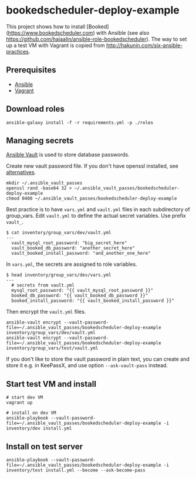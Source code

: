 # bookedscheduler-deploy-example

This project shows how to install [Booked] (https://www.bookedscheduler.com) with Ansible
 (see also https://github.com/hajaalin/ansible-role-bookedscheduler).
The way to set up a test VM with Vagrant is copied from http://hakunin.com/six-ansible-practices.

Prerequisites
-------------
- [Ansible](https://www.ansible.com/)
- [Vagrant](https://www.vagrantup.com/)

Download roles
--------------
```
ansible-galaxy install -f -r requirements.yml -p ./roles
```

Managing secrets
----------------

[Ansible Vault](http://docs.ansible.com/ansible/playbooks_vault.html) is used to store database passwords.

Create new vault password file. If you don't have openssl installed, see [alternatives](http://www.howtogeek.com/howto/30184/10-ways-to-generate-a-random-password-from-the-command-line/).
```
mkdir ~/.ansible_vault_passes
openssl rand -base64 32 > ~/.ansible_vault_passes/bookedscheduler-deploy-example
chmod 0400 ~/.ansible_vault_passes/bookedscheduler-deploy-example
```
Best practice is to have `vars.yml` and `vault.yml` files in each subdirectory of group_vars.
Edit `vault.yml` to define the actual secret variables. Use prefix `vault_`.
```
$ cat inventory/group_vars/dev/vault.yml
---
  vault_mysql_root_password: "big_secret_here"
  vault_booked_db_password: "another_secret_here"
  vault_booked_install_password: "and_another_one_here"
```
In `vars.yml`, the secrets are assigned to role variables.
```
$ head inventory/group_vars/dev/vars.yml
---
  # secrets from vault.yml
  mysql_root_password: "{{ vault_mysql_root_password }}"
  booked_db_password: "{{ vault_booked_db_password }}"
  booked_install_password: "{{ vault_booked_install_password }}"
```
Then encrypt the `vault.yml` files.
```
ansible-vault encrypt --vault-password-file=~/.ansible_vault_passes/bookedscheduler-deploy-example inventory/group_vars/dev/vault.yml
ansible-vault encrypt --vault-password-file=~/.ansible_vault_passes/bookedscheduler-deploy-example inventory/group_vars/test/vault.yml
```
If you don't like to store the vault password in plain text, you can create and store it e.g. in KeePassX,
and use option `--ask-vault-pass` instead.

Start test VM and install
-------------------------
```
# start dev VM
vagrant up

# install on dev VM
ansible-playbook --vault-password-file=~/.ansible_vault_passes/bookedscheduler-deploy-example -i inventory/dev install.yml
```
Install on test server
----------------------
```
ansible-playbook --vault-password-file=~/.ansible_vault_passes/bookedscheduler-deploy-example -i inventory/test install.yml --become --ask-become-pass
```
